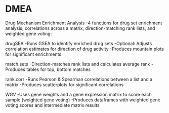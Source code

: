 # DMEA
Drug Mechanism Enrichment Analysis -4 functions for drug set enrichment analysis, correlations across a matrix, direction-matching rank lists, and weighted gene voting:

drugSEA -Runs GSEA to identify enriched drug sets -Optional: Adjusts correlation estimates for direction of drug activity -Produces mountain plots for significant enrichments

match.sets -Direction-matches rank lists and calculates average rank -Produces tables for top, bottom matches

rank.corr -Runs Pearson & Spearman correlations between a list and a matrix -Produces scatterplots for significant correlations

WGV -Uses gene weights and a gene expression matrix to score each sample (weighted gene voting) -Produces dataframes with weighted gene voting scores and intermediate matrix results
